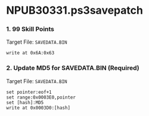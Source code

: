 # NPUB30331.ps3savepatch

### 1. 99 Skill Points

Target File: `SAVEDATA.BIN`

```
write at 0x6A:0x63
```

### 2. Update MD5 for SAVEDATA.BIN (Required)

Target File: `SAVEDATA.BIN`

```
set pointer:eof+1
set range:0x0003E0,pointer
set [hash]:MD5
write at 0x0003D0:[hash]
```

